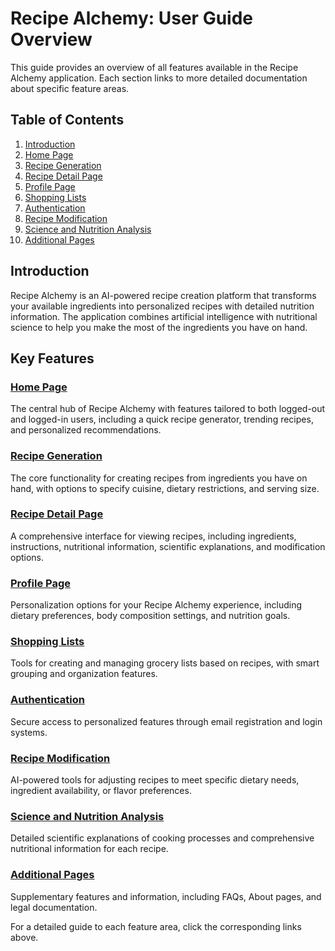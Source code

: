 
# Recipe Alchemy: User Guide Overview

This guide provides an overview of all features available in the Recipe Alchemy application. Each section links to more detailed documentation about specific feature areas.

## Table of Contents

1. [Introduction](#introduction)
2. [Home Page](./home-page.md)
3. [Recipe Generation](./recipe-generation.md)
4. [Recipe Detail Page](./recipe-detail-page.md)
5. [Profile Page](./profile-page.md)
6. [Shopping Lists](./shopping-lists.md)
7. [Authentication](./authentication.md)
8. [Recipe Modification](./recipe-modification.md)
9. [Science and Nutrition Analysis](./science-nutrition-analysis.md)
10. [Additional Pages](./additional-pages.md)

## Introduction

Recipe Alchemy is an AI-powered recipe creation platform that transforms your available ingredients into personalized recipes with detailed nutrition information. The application combines artificial intelligence with nutritional science to help you make the most of the ingredients you have on hand.

## Key Features

### [Home Page](./home-page.md)
The central hub of Recipe Alchemy with features tailored to both logged-out and logged-in users, including a quick recipe generator, trending recipes, and personalized recommendations.

### [Recipe Generation](./recipe-generation.md)
The core functionality for creating recipes from ingredients you have on hand, with options to specify cuisine, dietary restrictions, and serving size.

### [Recipe Detail Page](./recipe-detail-page.md)
A comprehensive interface for viewing recipes, including ingredients, instructions, nutritional information, scientific explanations, and modification options.

### [Profile Page](./profile-page.md)
Personalization options for your Recipe Alchemy experience, including dietary preferences, body composition settings, and nutrition goals.

### [Shopping Lists](./shopping-lists.md)
Tools for creating and managing grocery lists based on recipes, with smart grouping and organization features.

### [Authentication](./authentication.md)
Secure access to personalized features through email registration and login systems.

### [Recipe Modification](./recipe-modification.md)
AI-powered tools for adjusting recipes to meet specific dietary needs, ingredient availability, or flavor preferences.

### [Science and Nutrition Analysis](./science-nutrition-analysis.md)
Detailed scientific explanations of cooking processes and comprehensive nutritional information for each recipe.

### [Additional Pages](./additional-pages.md)
Supplementary features and information, including FAQs, About pages, and legal documentation.

For a detailed guide to each feature area, click the corresponding links above.
